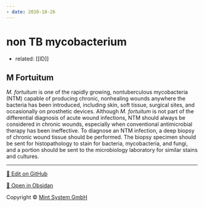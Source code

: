 ```yaml
---
- date: 2020-10-26
---
```


# non TB mycobacterium

- related: [[ID]]

## M Fortuitum

<!-- M fortuitum is, when to suspect, dx -->

_M. fortuitum_ is one of the rapidly growing, nontuberculous mycobacteria (NTM) capable of producing chronic, nonhealing wounds anywhere the bacteria has been introduced, including skin, soft tissue, surgical sites, and occasionally on prosthetic devices. Although _M. fortuitum_ is not part of the differential diagnosis of acute wound infections, NTM should always be considered in chronic wounds, especially when conventional antimicrobial therapy has been ineffective. To diagnose an NTM infection, a deep biopsy of chronic wound tissue should be performed. The biopsy specimen should be sent for histopathology to stain for bacteria, mycobacteria, and fungi, and a portion should be sent to the microbiology laboratory for similar stains and cultures.


<hr>

[📝 Edit on GitHub](https://github.com/Mint-System/Knowledge/blob/master/non%20TB%20mycobacterium.md)

[📂 Open in Obsidan](obsidian://open?vault=Knowledge%20Mint%20System&file=non%20TB%20mycobacterium.md ':target=_self')

<footer>Copyright © <a href="https://www.mint-system.ch/">Mint System GmbH</a></footer>